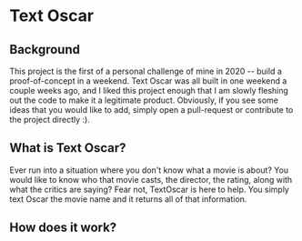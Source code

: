 # Text Oscar

## Background
This project is the first of a personal challenge of mine in 2020 -- build a proof-of-concept in a weekend. Text Oscar was all built in one weekend a couple weeks ago, and I liked this project enough that I am slowly fleshing out the code to make it a legitimate product. Obviously, if you see some ideas that you would like to add, simply open a pull-request or contribute to the project directly :). 

## What is Text Oscar?
Ever run into a situation where you don't know what a movie is about? You would like to know who that movie casts, the director, the rating, along with what the critics are saying? Fear not, TextOscar is here to help. You simply text Oscar the movie name and it returns all of that information. 


## How does it work?
